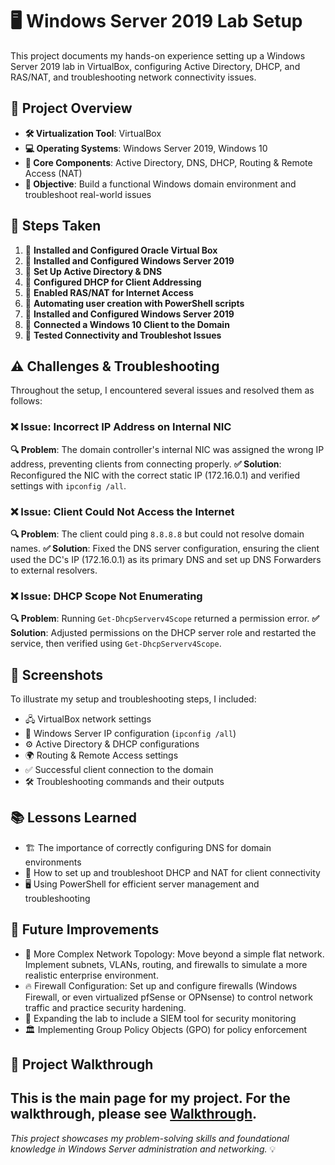 # 🖥️ Windows Server 2019 Lab Setup

This project documents my hands-on experience setting up a Windows Server 2019 lab in VirtualBox, configuring Active Directory, DHCP, and RAS/NAT, and troubleshooting network connectivity issues.

## 🚀 Project Overview
- **🛠️ Virtualization Tool**: VirtualBox
- **💻 Operating Systems**: Windows Server 2019, Windows 10
- **🔧 Core Components**: Active Directory, DNS, DHCP, Routing & Remote Access (NAT)
- **🎯 Objective**: Build a functional Windows domain environment and troubleshoot real-world issues

## 📝 Steps Taken
1. 🔹 **Installed and Configured Oracle Virtual Box**
2. 🔹 **Installed and Configured Windows Server 2019**
3. 🔹 **Set Up Active Directory & DNS**
4. 🔹 **Configured DHCP for Client Addressing**
5. 🔹 **Enabled RAS/NAT for Internet Access**
6. 🔹 **Automating user creation with PowerShell scripts**
7. 🔹 **Installed and Configured Windows Server 2019**
8. 🔹 **Connected a Windows 10 Client to the Domain**
9. 🔹 **Tested Connectivity and Troubleshot Issues**

## ⚠️ Challenges & Troubleshooting
Throughout the setup, I encountered several issues and resolved them as follows:

### ❌ Issue: Incorrect IP Address on Internal NIC
**🔍 Problem**: The domain controller's internal NIC was assigned the wrong IP address, preventing clients from connecting properly.
**✅ Solution**: Reconfigured the NIC with the correct static IP (172.16.0.1) and verified settings with `ipconfig /all`.

### ❌ Issue: Client Could Not Access the Internet
**🔍 Problem**: The client could ping `8.8.8.8` but could not resolve domain names.
**✅ Solution**: Fixed the DNS server configuration, ensuring the client used the DC's IP (172.16.0.1) as its primary DNS and set up DNS Forwarders to external resolvers.

### ❌ Issue: DHCP Scope Not Enumerating
**🔍 Problem**: Running `Get-DhcpServerv4Scope` returned a permission error.
**✅ Solution**: Adjusted permissions on the DHCP server role and restarted the service, then verified using `Get-DhcpServerv4Scope`.

## 📸 Screenshots
To illustrate my setup and troubleshooting steps, I included:
- 🖧 VirtualBox network settings
- 📜 Windows Server IP configuration (`ipconfig /all`)
- ⚙️ Active Directory & DHCP configurations
- 🌍 Routing & Remote Access settings
- ✅ Successful client connection to the domain
- 🛠️ Troubleshooting commands and their outputs

## 📚 Lessons Learned
- 🏗️ The importance of correctly configuring DNS for domain environments
- 🔄 How to set up and troubleshoot DHCP and NAT for client connectivity
- 🖥️ Using PowerShell for efficient server management and troubleshooting

## 🚀 Future Improvements
- 🤖 More Complex Network Topology: Move beyond a simple flat network. Implement subnets, VLANs, routing, and firewalls to simulate a more realistic enterprise environment.
- 🔥 Firewall Configuration: Set up and configure firewalls (Windows Firewall, or even virtualized pfSense or OPNsense) to control network traffic and practice security hardening.
- 🔎 Expanding the lab to include a SIEM tool for security monitoring
- 🏛️ Implementing Group Policy Objects (GPO) for policy enforcement

## 🚀 Project Walkthrough

This is the main page for my project.  For the walkthrough, please see [Walkthrough](Walkthrough.md).
---
*This project showcases my problem-solving skills and foundational knowledge in Windows Server administration and networking.* 💡


